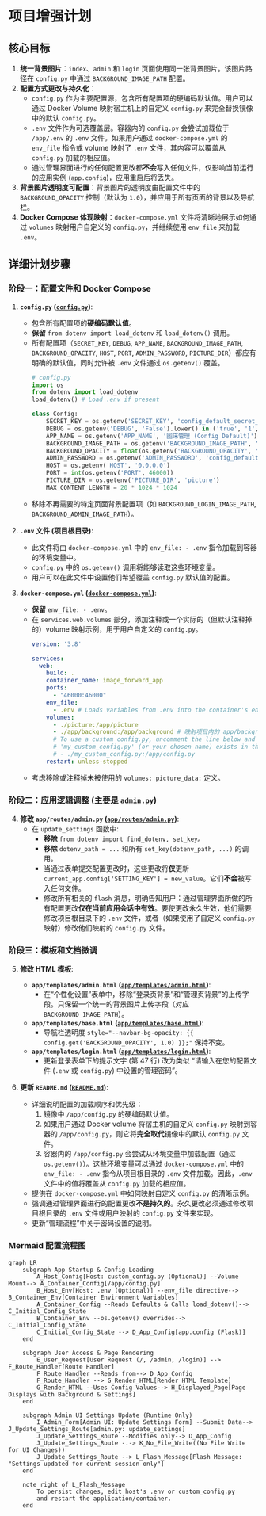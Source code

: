 # 项目增强计划

## 核心目标

1.  **统一背景图片**：`index`、`admin` 和 `login` 页面使用同一张背景图片。该图片路径在 `config.py` 中通过 `BACKGROUND_IMAGE_PATH` 配置。
2.  **配置方式更改与持久化**：
    *   `config.py` 作为主要配置源，包含所有配置项的硬编码默认值。用户可以通过 Docker Volume 映射宿主机上的自定义 `config.py` 来完全替换镜像中的默认 `config.py`。
    *   `.env` 文件作为可选覆盖层。容器内的 `config.py` 会尝试加载位于 `/app/.env` 的 `.env` 文件。如果用户通过 `docker-compose.yml` 的 `env_file` 指令或 volume 映射了 `.env` 文件，其内容可以覆盖从 `config.py` 加载的相应值。
    *   通过管理界面进行的任何配置更改都**不会**写入任何文件，仅影响当前运行的应用实例 (`app.config`)，应用重启后将丢失。
3.  **背景图片透明度可配置**：背景图片的透明度由配置文件中的 `BACKGROUND_OPACITY` 控制（默认为 `1.0`），并应用于所有页面的背景以及导航栏。
4.  **Docker Compose 体现映射**：`docker-compose.yml` 文件将清晰地展示如何通过 `volumes` 映射用户自定义的 `config.py`，并继续使用 `env_file` 来加载 `.env`。

## 详细计划步骤

### 阶段一：配置文件和 Docker Compose

1.  **`config.py` ([`config.py`](config.py))**:
    *   包含所有配置项的**硬编码默认值**。
    *   **保留** `from dotenv import load_dotenv` 和 `load_dotenv()` 调用。
    *   所有配置项（`SECRET_KEY`, `DEBUG`, `APP_NAME`, `BACKGROUND_IMAGE_PATH`, `BACKGROUND_OPACITY`, `HOST`, `PORT`, `ADMIN_PASSWORD`, `PICTURE_DIR`）都应有明确的默认值，同时允许被 `.env` 文件通过 `os.getenv()` 覆盖。
        ```python
        # config.py
        import os
        from dotenv import load_dotenv
        load_dotenv() # Load .env if present

        class Config:
            SECRET_KEY = os.getenv('SECRET_KEY', 'config_default_secret_key')
            DEBUG = os.getenv('DEBUG', 'False').lower() in ('true', '1', 'yes')
            APP_NAME = os.getenv('APP_NAME', '图床管理 (Config Default)')
            BACKGROUND_IMAGE_PATH = os.getenv('BACKGROUND_IMAGE_PATH', 'default_background.jpg')
            BACKGROUND_OPACITY = float(os.getenv('BACKGROUND_OPACITY', '1.0'))
            ADMIN_PASSWORD = os.getenv('ADMIN_PASSWORD', 'config_default_admin_pass')
            HOST = os.getenv('HOST', '0.0.0.0')
            PORT = int(os.getenv('PORT', 46000))
            PICTURE_DIR = os.getenv('PICTURE_DIR', 'picture')
            MAX_CONTENT_LENGTH = 20 * 1024 * 1024
        ```
    *   移除不再需要的特定页面背景配置项（如 `BACKGROUND_LOGIN_IMAGE_PATH`, `BACKGROUND_ADMIN_IMAGE_PATH`）。

2.  **`.env` 文件 (项目根目录)**:
    *   此文件将由 `docker-compose.yml` 中的 `env_file: - .env` 指令加载到容器的环境变量中。
    *   `config.py` 中的 `os.getenv()` 调用将能够读取这些环境变量。
    *   用户可以在此文件中设置他们希望覆盖 `config.py` 默认值的配置。

3.  **`docker-compose.yml` ([`docker-compose.yml`](docker-compose.yml))**:
    *   **保留** `env_file: - .env`。
    *   在 `services.web.volumes` 部分，添加注释或一个实际的（但默认注释掉的）volume 映射示例，用于用户自定义的 `config.py`。
        ```yaml
        version: '3.8'

        services:
          web:
            build: .
            container_name: image_forward_app
            ports:
              - "46000:46000"
            env_file:
              - .env # Loads variables from .env into the container's environment
            volumes:
              - ./picture:/app/picture
              - ./app/background:/app/background # 映射项目内的 app/background 目录
              # To use a custom config.py, uncomment the line below and ensure
              # 'my_custom_config.py' (or your chosen name) exists in the same directory as this docker-compose.yml
              # - ./my_custom_config.py:/app/config.py
            restart: unless-stopped
        ```
    *   考虑移除或注释掉未被使用的 `volumes: picture_data:` 定义。

### 阶段二：应用逻辑调整 (主要是 `admin.py`)

4.  **修改 `app/routes/admin.py` ([`app/routes/admin.py`](app/routes/admin.py))**:
    *   在 `update_settings` 函数中:
        *   **移除** `from dotenv import find_dotenv, set_key`。
        *   **移除** `dotenv_path = ...` 和所有 `set_key(dotenv_path, ...)` 的调用。
        *   当通过表单提交配置更改时，这些更改将**仅**更新 `current_app.config['SETTING_KEY'] = new_value`。它们**不会**被写入任何文件。
        *   修改所有相关的 `flash` 消息，明确告知用户：通过管理界面所做的所有配置更改**仅在当前应用会话中有效**。要使更改永久生效，他们需要修改项目根目录下的 `.env` 文件，或者（如果使用了自定义 `config.py` 映射）修改他们映射的 `config.py` 文件。

### 阶段三：模板和文档微调

5.  **修改 HTML 模板**:
    *   **`app/templates/admin.html` ([`app/templates/admin.html`](app/templates/admin.html))**:
        *   在“个性化设置”表单中，移除“登录页背景”和“管理页背景”的上传字段。只保留一个统一的背景图片上传字段（对应 `BACKGROUND_IMAGE_PATH`）。
    *   **`app/templates/base.html` ([`app/templates/base.html`](app/templates/base.html))**:
        *   导航栏透明度 `style="--navbar-bg-opacity: {{ config.get('BACKGROUND_OPACITY', 1.0) }};"` 保持不变。
    *   **`app/templates/login.html` ([`app/templates/login.html`](app/templates/login.html))**:
        *   更新登录表单下的提示文字 (第 47 行) 改为类似 “请输入在您的配置文件 (`.env` 或 `config.py`) 中设置的管理密码”。

6.  **更新 `README.md` ([`README.md`](README.md))**:
    *   详细说明配置的加载顺序和优先级：
        1.  镜像中 `/app/config.py` 的硬编码默认值。
        2.  如果用户通过 Docker volume 将宿主机的自定义 `config.py` 映射到容器的 `/app/config.py`，则它将**完全取代**镜像中的默认 `config.py` 文件。
        3.  容器内的 `/app/config.py` 会尝试从环境变量中加载配置（通过 `os.getenv()`）。这些环境变量可以通过 `docker-compose.yml` 中的 `env_file: - .env` 指令从项目根目录的 `.env` 文件加载。因此，`.env` 文件中的值将覆盖从 `config.py` 加载的相应值。
    *   提供在 `docker-compose.yml` 中如何映射自定义 `config.py` 的清晰示例。
    *   强调通过管理界面进行的配置更改**不是持久的**。永久更改必须通过修改项目根目录的 `.env` 文件或用户映射的 `config.py` 文件来实现。
    *   更新“管理流程”中关于密码设置的说明。

### Mermaid 配置流程图

```mermaid
graph LR
    subgraph App Startup & Config Loading
        A_Host_Config[Host: custom_config.py (Optional)] --Volume Mount--> A_Container_Config[/app/config.py]
        B_Host_Env[Host: .env (Optional)] --env_file directive--> B_Container_Env[Container Environment Variables]
        A_Container_Config --Reads Defaults & Calls load_dotenv()--> C_Initial_Config_State
        B_Container_Env --os.getenv() overrides--> C_Initial_Config_State
        C_Initial_Config_State --> D_App_Config[app.config (Flask)]
    end

    subgraph User Access & Page Rendering
        E_User_Request[User Request (/, /admin, /login)] --> F_Route_Handler[Route Handler]
        F_Route_Handler --Reads from--> D_App_Config
        F_Route_Handler --> G_Render_HTML[Render HTML Template]
        G_Render_HTML --Uses Config Values--> H_Displayed_Page[Page Displays with Background & Settings]
    end

    subgraph Admin UI Settings Update (Runtime Only)
        I_Admin_Form[Admin UI: Update Settings Form] --Submit Data--> J_Update_Settings_Route[admin.py: update_settings]
        J_Update_Settings_Route --Modifies only--> D_App_Config
        J_Update_Settings_Route -.-> K_No_File_Write((No File Write for UI Changes))
        J_Update_Settings_Route --> L_Flash_Message[Flash Message: "Settings updated for current session only"]
    end

    note right of L_Flash_Message
        To persist changes, edit host's .env or custom_config.py
        and restart the application/container.
    end